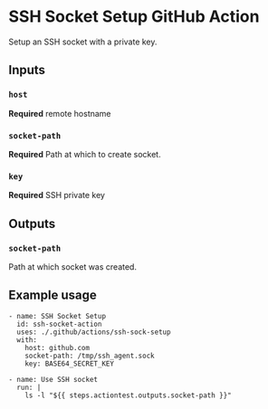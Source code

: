 # SSH Socket Setup GitHub Action
Setup an SSH socket with a private key.

## Inputs
### `host`
**Required** remote hostname

### `socket-path`
**Required** Path at which to create socket.

### `key`
**Required** SSH private key

## Outputs
### `socket-path`
Path at which socket was created.

## Example usage
    - name: SSH Socket Setup
      id: ssh-socket-action
      uses: ./.github/actions/ssh-sock-setup
      with:
        host: github.com
        socket-path: /tmp/ssh_agent.sock
        key: BASE64_SECRET_KEY

    - name: Use SSH socket
      run: |
        ls -l "${{ steps.actiontest.outputs.socket-path }}"
